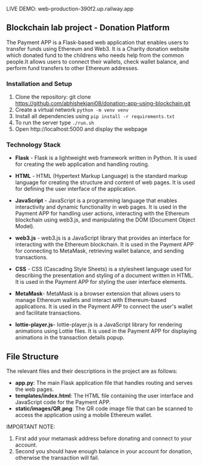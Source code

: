 LIVE DEMO: web-production-390f2.up.railway.app

## Blockchain lab project - Donation Platform

The Payment APP is a Flask-based web application that enables users to transfer funds using Ethereum and Web3. It is a Charity donation website which donated fund to the childrens who needs help from the common people.It allows users to connect their wallets, check wallet balance, and perform fund transfers to other Ethereum addresses.

### Installation and Setup

1. Clone the repository:
git clone https://github.com/abhishekjani08/donation-app-using-blockchain.git
2. Create a virtual network  `python -m venv venv`
3. Install all dependencies using `pip install -r requirements.txt`
4. To run the server type `./run.sh`
5. Open http://localhost:5000 and display the webpage

### Technology Stack

- **Flask** - Flask is a lightweight web framework written in Python. It is used for creating the web application and handling routing.
- **HTML** - HTML (Hypertext Markup Language) is the standard markup language for creating the structure and content of web pages. It is used for defining the user interface of the application.
- **JavaScript** - JavaScript is a programming language that enables interactivity and dynamic functionality in web pages. It is used in the Payment APP for handling user actions, interacting with the Ethereum blockchain using web3.js, and manipulating the DOM (Document Object Model).
- **web3.js** - web3.js is a JavaScript library that provides an interface for interacting with the Ethereum blockchain. It is used in the Payment APP for connecting to MetaMask, retrieving wallet balance, and sending transactions.
- **CSS** - CSS (Cascading Style Sheets) is a stylesheet language used for describing the presentation and styling of a document written in HTML. It is used in the Payment APP for styling the user interface elements.

- **MetaMask**- MetaMask is a browser extension that allows users to manage Ethereum wallets and interact with Ethereum-based applications. It is used in the Payment APP to connect the user's wallet and facilitate transactions.

- **lottie-player.js**- lottie-player.js is a JavaScript library for rendering animations using Lottie files. It is used in the Payment APP for displaying animations in the transaction details popup.


## File Structure
The relevant files and their descriptions in the project are as follows:

- **app.py**: The main Flask application file that handles routing and serves the web pages.
- **templates/index.html**: The HTML file containing the user interface and JavaScript code for the Payment APP.
- **static/images/QR.png**: The QR code image file that can be scanned to access the application using a mobile Ethereum wallet.

IMPORTANT NOTE:
1) First add your metamask address before donating and connect to your account.               
2) Second you should have enough balance in your account for donation, otherwise the transaction will fail.
